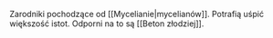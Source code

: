 Zarodniki pochodzące od [[Mycelianie|mycelianów]]. Potrafią uśpić większość istot. Odporni na to są [[Beton złodziej]]. 